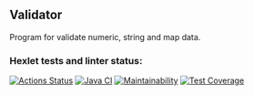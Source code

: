 ## Validator
Program for validate numeric, string and map data.
### Hexlet tests and linter status:
[![Actions Status](https://github.com/semenovvitaliy/java-project-78/workflows/hexlet-check/badge.svg)](https://github.com/semenovvitaliy/java-project-78/actions)
[![Java CI](https://github.com/semenovvitaliy/java-project-78/actions/workflows/main.yml/badge.svg)](https://github.com/semenovvitaliy/java-project-78/actions/workflows/main.yml)
[![Maintainability](https://api.codeclimate.com/v1/badges/c20bb0c4ad41f5cfabfb/maintainability)](https://codeclimate.com/github/semenovvitaliy/java-project-78/maintainability)
[![Test Coverage](https://api.codeclimate.com/v1/badges/c20bb0c4ad41f5cfabfb/test_coverage)](https://codeclimate.com/github/semenovvitaliy/java-project-78/test_coverage)
